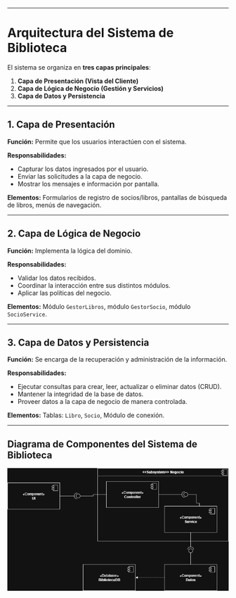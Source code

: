 

---

# Arquitectura del Sistema de Biblioteca

El sistema se organiza en **tres capas principales**:

1. **Capa de Presentación (Vista del Cliente)**
2. **Capa de Lógica de Negocio (Gestión y Servicios)**
3. **Capa de Datos y Persistencia**

---

## 1. Capa de Presentación

**Función:**
Permite que los usuarios interactúen con el sistema.

**Responsabilidades:**

* Capturar los datos ingresados por el usuario.
* Enviar las solicitudes a la capa de negocio.
* Mostrar los mensajes e información por pantalla.

**Elementos:**
Formularios de registro de socios/libros, pantallas de búsqueda de libros, menús de navegación.

---

## 2. Capa de Lógica de Negocio

**Función:**
Implementa la lógica del dominio.

**Responsabilidades:**

* Validar los datos recibidos.
* Coordinar la interacción entre sus distintos módulos.
* Aplicar las políticas del negocio.

**Elementos:**
Módulo `GestorLibros`, módulo `GestorSocio`, módulo `SocioService`.

---

## 3. Capa de Datos y Persistencia

**Función:**
Se encarga de la recuperación y administración de la información.

**Responsabilidades:**

* Ejecutar consultas para crear, leer, actualizar o eliminar datos (CRUD).
* Mantener la integridad de la base de datos.
* Proveer datos a la capa de negocio de manera controlada.

**Elementos:**
Tablas: `Libro`, `Socio`,
Módulo de conexión.

---

## Diagrama de Componentes del Sistema de Biblioteca

![Diagrama de Componentes](arquitecturaBiblioteca.png)
